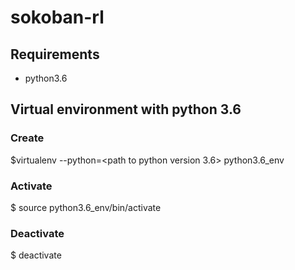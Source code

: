 # sokoban-rl

## Requirements
- python3.6

## Virtual environment with python 3.6

### Create
$virtualenv --python=<path to python version 3.6> python3.6_env

### Activate
$ source python3.6_env/bin/activate

### Deactivate
$ deactivate